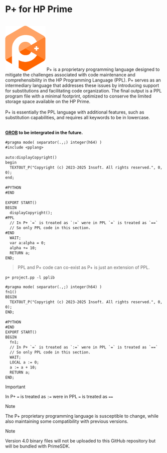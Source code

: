 # P+ for HP Prime

<br />
<img src="https://raw.githubusercontent.com/Insoft-UK/PrimePlus/main/assets/P+_Logo.svg" style="width: 128px" />
P+ is a proprietary programming language designed to mitigate the challenges associated with code maintenance and comprehensibility in the HP Programming Language (PPL). P+ serves as an intermediary language that addresses these issues by introducing support for substitutions and facilitating code organization. The final output is a PPL program file with a minimal footprint, optimized to conserve the limited storage space available on the HP Prime.
<br/><br/>
P+ is essentially the PPL language with additional features, such as substitution capabilities, and requires all keywords to be in lowercase.
<br/><br/>

<b><a href="https://github.com/Insoft-UK/GROB">GROB</a> to be intergrated in the future.</b>

```
#pragma mode( separator(.,;) integer(h64) )
#include <pplang>

auto:displayCopyright()
begin
  TEXTOUT_P("Copyright (c) 2023-2025 Insoft. All rights reserved.", 0, 0);
end;

#PYTHON
#END

EXPORT START()
BEGIN
  displayCopyright();
#PPL
  // In P+ `=` is treated as `:=` were in PPL `=` is treated as `==`
  // So only PPL code in this section.
#END
  WAIT;
  var a:alpha = 0;
  alpha += 10;
  RETURN a;
END;
```

>PPL and P+ code can co-exist as P+ is just an extension of PPL.

`p+ project.pp -l pplib`

```
#pragma mode( separator(.,;) integer(h64) )
fn1()
BEGIN
  TEXTOUT_P("Copyright (c) 2023-2025 Insoft. All rights reserved.", 0, 0);
END;

#PYTHON
#END
EXPORT START()
BEGIN
  fn1;
  // In P+ `=` is treated as `:=` were in PPL `=` is treated as `==`
  // So only PPL code in this section.
  WAIT;
  LOCAL a := 0;
  a := a + 10;
  RETURN a;
END;
```

>[!IMPORTANT]
In P+ `=` is treated as `:=` were in PPL `=` is treated as `==`

>[!NOTE]
The P+ proprietary programming language is susceptible to change, while also maintaining some compatibility with previous versions.

>[!NOTE]
Version 4.0 binary files will not be uploaded to this GitHub repository but will be bundled with PrimeSDK.
